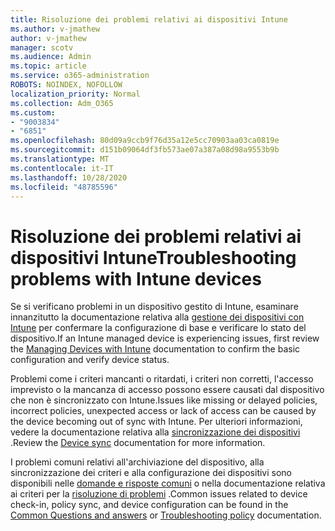 ```yaml
---
title: Risoluzione dei problemi relativi ai dispositivi Intune
ms.author: v-jmathew
author: v-jmathew
manager: scotv
ms.audience: Admin
ms.topic: article
ms.service: o365-administration
ROBOTS: NOINDEX, NOFOLLOW
localization_priority: Normal
ms.collection: Adm_O365
ms.custom:
- "9003834"
- "6851"
ms.openlocfilehash: 80d09a9ccb9f76d35a12e5cc70903aa03ca0819e
ms.sourcegitcommit: d151b09064df3fb573ae07a387a08d98a9553b9b
ms.translationtype: MT
ms.contentlocale: it-IT
ms.lasthandoff: 10/28/2020
ms.locfileid: "48785596"
---
```

# <a name="troubleshooting-problems-with-intune-devices"></a><span data-ttu-id="0c497-102">Risoluzione dei problemi relativi ai dispositivi Intune</span><span class="sxs-lookup"><span data-stu-id="0c497-102">Troubleshooting problems with Intune devices</span></span>

<span data-ttu-id="0c497-103">Se si verificano problemi in un dispositivo gestito di Intune, esaminare innanzitutto la documentazione relativa alla [gestione dei dispositivi con Intune](https://docs.microsoft.com/mem/intune/protect/endpoint-security-manage-devices) per confermare la configurazione di base e verificare lo stato del dispositivo.</span><span class="sxs-lookup"><span data-stu-id="0c497-103">If an Intune managed device is experiencing issues, first review the [Managing Devices with Intune](https://docs.microsoft.com/mem/intune/protect/endpoint-security-manage-devices) documentation to confirm the basic configuration and verify device status.</span></span>

<span data-ttu-id="0c497-104">Problemi come i criteri mancanti o ritardati, i criteri non corretti, l'accesso imprevisto o la mancanza di accesso possono essere causati dal dispositivo che non è sincronizzato con Intune.</span><span class="sxs-lookup"><span data-stu-id="0c497-104">Issues like missing or delayed policies, incorrect policies, unexpected access or lack of access can be caused by the device becoming out of sync with Intune.</span></span> <span data-ttu-id="0c497-105">Per ulteriori informazioni, vedere la documentazione relativa alla [sincronizzazione dei dispositivi](https://docs.microsoft.com/mem/intune/remote-actions/device-sync) .</span><span class="sxs-lookup"><span data-stu-id="0c497-105">Review the [Device sync](https://docs.microsoft.com/mem/intune/remote-actions/device-sync) documentation for more information.</span></span>

<span data-ttu-id="0c497-106">I problemi comuni relativi all'archiviazione del dispositivo, alla sincronizzazione dei criteri e alla configurazione dei dispositivi sono disponibili nelle [domande e risposte comuni](https://docs.microsoft.com/mem/intune/configuration/device-profile-troubleshoot) o nella documentazione relativa ai criteri per la [risoluzione di problemi](https://docs.microsoft.com/mem/intune/configuration/troubleshoot-policies-in-microsoft-intune) .</span><span class="sxs-lookup"><span data-stu-id="0c497-106">Common issues related to device check-in, policy sync, and device configuration can be found in the [Common Questions and answers](https://docs.microsoft.com/mem/intune/configuration/device-profile-troubleshoot) or [Troubleshooting policy](https://docs.microsoft.com/mem/intune/configuration/troubleshoot-policies-in-microsoft-intune) documentation.</span></span>
